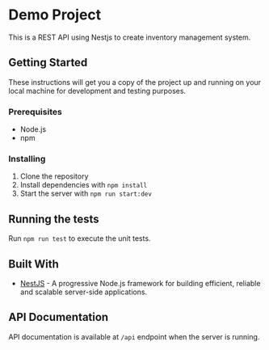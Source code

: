 # Demo Project

This is a REST API using Nestjs to create inventory management system.

## Getting Started

These instructions will get you a copy of the project up and running on your local machine for development and testing purposes.

### Prerequisites

- Node.js
- npm

### Installing

1. Clone the repository
2. Install dependencies with `npm install`
3. Start the server with `npm run start:dev`

## Running the tests

Run `npm run test` to execute the unit tests.

## Built With

- [NestJS](https://nestjs.com/) - A progressive Node.js framework for building efficient, reliable and scalable server-side applications.

## API Documentation

API documentation is available at `/api` endpoint when the server is running.
 